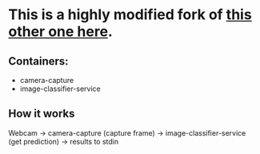 # This is a highly modified fork of [this other one here](https://github.com/Azure-Samples/Custom-vision-service-iot-edge-raspberry-pi).

## Containers:

* camera-capture
* image-classifier-service

## How it works

Webcam -> camera-capture (capture frame) -> image-classifier-service (get prediction) -> results to stdin

